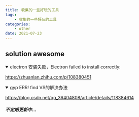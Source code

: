 ```yaml
---
title: 收集的一些好玩的工具
tags:
    - 收集的一些好玩的工具
categories:
    - other
date: 2021-07-23
---
```


## solution awesome

<details open>
<summary>electron 安装失败，Electron failed to install correctly:</summary>

https://zhuanlan.zhihu.com/p/108380451

</details>

<details open>
<summary>gyp ERR! find VS的解决办法</summary>

https://blog.csdn.net/qq_36404808/article/details/118384614

<!-- more -->

</details>

##### 不定期更新中...
